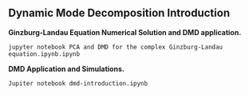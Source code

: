 ## Dynamic Mode Decomposition Introduction

**Ginzburg-Landau Equation Numerical Solution and DMD application.**

``
jupyter notebook PCA and DMD for the complex Ginzburg-Landau equation.ipynb.ipynb
``

**DMD Application and Simulations.**

``
Jupiter notebook dmd-introduction.ipynb
``
